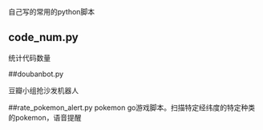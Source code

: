 自己写的常用的python脚本

## code_num.py

统计代码数量


##doubanbot.py

豆瓣小组抢沙发机器人


##rate_pokemon_alert.py
pokemon go游戏脚本。扫描特定经纬度的特定种类的pokemon，语音提醒
